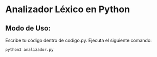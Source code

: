 # Analizador Léxico en Python

## Modo de Uso:
Escribe tu código dentro de codigo.py. Ejecuta el siguiente comando:
```
python3 analizador.py
```
